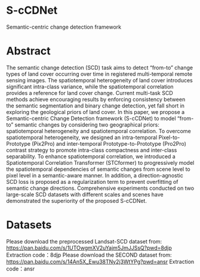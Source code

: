 # S-cCDNet
Semantic-centric change detection framework

# Abstract
The semantic change detection (SCD) task aims to detect “from-to” change types of land cover occurring over time in registered multi-temporal remote sensing images. The spatiotemporal heterogeneity of land cover introduces significant intra-class variance, while the spatiotemporal correlation provides a reference for land cover change. Current multi-task SCD methods achieve encouraging results by enforcing consistency between the semantic segmentation and binary change detection, yet fall short in exploring the geological priors of land cover. In this paper, we propose a Semantic-centric Change Detection framework (S-cCDNet) to model “from-to” semantic changes by considering two geographical priors: spatiotemporal heterogeneity and spatiotemporal correlation. To overcome spatiotemporal heterogeneity, we designed an intra-temporal Pixel-to-Prototype (Pix2Pro) and inter-temporal Prototype-to-Prototype (Pro2Pro) contrast strategy to promote intra-class compactness and inter-class separability. To enhance spatiotemporal correlation, we introduced a Spatiotemporal Correlation Transformer (STCformer) to progressively model the spatiotemporal dependencies of semantic changes from scene level to pixel level in a semantic-aware manner. In addition, a direction-agnostic SCD loss is proposed as a regularization term to prevent overfitting of semantic change directions. Comprehensive experiments conducted on two large-scale SCD datasets with different scales and scenes have demonstrated the superiority of the proposed S-cCDNet.

# Datasets
Please download the preprocessed Landsat-SCD dataset from: https://pan.baidu.com/s/1UTOwgmXV2uYajm5JmJJSsQ?pwd=8djp
Extraction code：8djp 
Please download the SECOND dataset from: https://pan.baidu.com/s/14An5X_Ewu38TNy2j3WtYPg?pwd=ansr
Extraction code：ansr 

